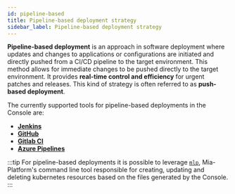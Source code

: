 ```yaml
---
id: pipeline-based
title: Pipeline-based deployment strategy
sidebar_label: Pipeline-based deployment strategy
---
```


**Pipeline-based deployment** is an approach in software deployment where updates and changes to applications or configurations are initiated and directly pushed from a CI/CD pipeline to the target environment. This method allows for immediate changes to be pushed directly to the target environment. It provides **real-time control and efficiency** for urgent patches and releases. This kind of strategy is often referred to as **push-based deployment**.

The currently supported tools for pipeline-based deployments in the Console are:

- [**Jenkins**](/products/console/deploy/pipeline-based/configure-jenkins.md)
- [**GitHub**](/products/console/deploy/pipeline-based/configure-github-actions.md)
- [**Gitlab CI**](/products/console/deploy/pipeline-based/configure-gitlab-ci.md)
- [**Azure Pipelines**](/products/console/deploy/pipeline-based/configure-azure-pipelines.md)

:::tip
For pipeline-based deployments it is possible to leverage [`mlp`](/runtime-components/tools/mlp/10_overview.md), Mia-Platform's command line tool responsible for creating, updating and deleting kubernetes resources based on the files generated by the Console.
:::
